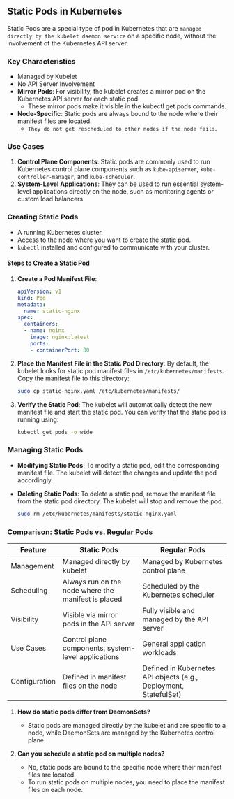 ## **Static Pods in Kubernetes**

Static Pods are a special type of pod in Kubernetes that are `managed directly by the kubelet daemon service` on a specific node, without the involvement of the Kubernetes API server. 

### **Key Characteristics**

- Managed by Kubelet
- No API Server Involvement
- **Mirror Pods**: For visibility, the kubelet creates a mirror pod on the Kubernetes API server for each static pod. 
    - These mirror pods make it visible in the kubectl get pods commands.
- **Node-Specific**: Static pods are always bound to the node where their manifest files are located. 
    - `They do not get rescheduled to other nodes if the node fails`.

### **Use Cases**

1. **Control Plane Components**: Static pods are commonly used to run Kubernetes control plane components such as `kube-apiserver`, `kube-controller-manager`, and `kube-scheduler`. 
2. **System-Level Applications**: They can be used to run essential system-level applications directly on the node, such as monitoring agents or custom load balancers


### **Creating Static Pods**
- A running Kubernetes cluster.
- Access to the node where you want to create the static pod.
- `kubectl` installed and configured to communicate with your cluster.

#### **Steps to Create a Static Pod**

1. **Create a Pod Manifest File**: 

    ```yaml
    apiVersion: v1
    kind: Pod
    metadata:
      name: static-nginx
    spec:
      containers:
      - name: nginx
        image: nginx:latest
        ports:
        - containerPort: 80
    ```

2. **Place the Manifest File in the Static Pod Directory**: By default, the kubelet looks for static pod manifest files in `/etc/kubernetes/manifests`. Copy the manifest file to this directory:

    ```bash
    sudo cp static-nginx.yaml /etc/kubernetes/manifests/
    ```

3. **Verify the Static Pod**: The kubelet will automatically detect the new manifest file and start the static pod. You can verify that the static pod is running using:

    ```bash
    kubectl get pods -o wide
    ```

### **Managing Static Pods**

- **Modifying Static Pods**: To modify a static pod, edit the corresponding manifest file. The kubelet will detect the changes and update the pod accordingly.
- **Deleting Static Pods**: To delete a static pod, remove the manifest file from the static pod directory. The kubelet will stop and remove the pod.

    ```bash
    sudo rm /etc/kubernetes/manifests/static-nginx.yaml
    ```

### **Comparison: Static Pods vs. Regular Pods**

| Feature                  | Static Pods                                      | Regular Pods                                       |
|--------------------------|--------------------------------------------------|----------------------------------------------------|
| Management               | Managed directly by kubelet                      | Managed by Kubernetes control plane                |
| Scheduling               | Always run on the node where the manifest is placed | Scheduled by the Kubernetes scheduler               |
| Visibility               | Visible via mirror pods in the API server        | Fully visible and managed by the API server         |
| Use Cases                | Control plane components, system-level applications | General application workloads                      |
| Configuration            | Defined in manifest files on the node            | Defined in Kubernetes API objects (e.g., Deployment, StatefulSet) |


1. **How do static pods differ from DaemonSets?**
   - Static pods are managed directly by the kubelet and are specific to a node, while DaemonSets are managed by the Kubernetes control plane.

2. **Can you schedule a static pod on multiple nodes?**
   - No, static pods are bound to the specific node where their manifest files are located. 
   - To run static pods on multiple nodes, you need to place the manifest files on each node.
